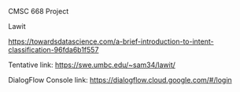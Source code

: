 CMSC 668 Project

Lawit

https://towardsdatascience.com/a-brief-introduction-to-intent-classification-96fda6b1f557


Tentative link: https://swe.umbc.edu/~sam34/lawit/

DialogFlow Console link: https://dialogflow.cloud.google.com/#/login
